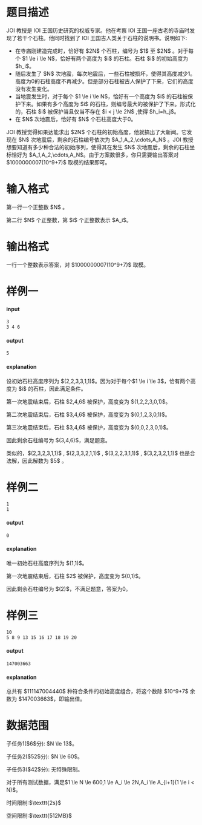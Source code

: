 # 题目描述

<p>JOI 教授是 IOI 王国历史研究的权威专家。他在考察 IOI 王国一座古老的寺庙时发现了若干个石柱。他同时找到了 IOI 王国古人类关于石柱的说明书。说明如下:</p>
<ul><li>在寺庙刚建造完成时，恰好有 $2N$ 个石柱，编号为 $1$ 至 $2N$ 。对于每个 $1 \le i \le N$，恰好有两个高度为 $i$ 的石柱。石柱 $i$ 的初始高度为 $h_i$。</li>
<li>随后发生了 $N$ 次地震，每次地震后，一些石柱被损坏，使得其高度减少1。高度为0的石柱高度不再减少。但是部分石柱被古人保护了下来，它们的高度没有发生变化。</li>
<li>当地震发生时，对于每个 $1 \le i \le N$，恰好有一个高度为 $i$ 的石柱被保护下来。如果有多个高度为 $i$ 的石柱，则编号最大的被保护了下来。形式化的，石柱 $i$ 被保护当且仅当不存在 $i &lt; j \le 2N$ ,使得 $h_i=h_j$。</li>
<li>在 $N$ 次地震后，恰好有 $N$ 个石柱高度大于0。</li>
</ul><p>JOI 教授觉得如果达能求出 $2N$ 个石柱的初始高度，他就搞出了大新闻。它发现在 $N$ 次地震后，剩余的石柱编号依次为 $A_1,A_2,\cdots,A_N$ 。JOI 教授想要知道有多少种合法的初始序列，使得其在发生 $N$ 次地震后，剩余的石柱坐标恰好为 $A_1,A_2,\cdots,A_N$。由于方案数很多，你只需要输出答案对 $1000000007(10^9+7)$ 取模的结果即可。</p>

# 输入格式


<p>第一行一个正整数 $N$ 。</p>
<p>第二行 $N$ 个正整数，第 $i$ 个正整数表示 $A_i$。</p>

# 输出格式


<p>一行一个整数表示答案，对 $1000000007(10^9+7)$ 取模。</p>

# 样例一


<h4>input</h4>
<pre><code class="sh_plain">3
3 4 6</code></pre>
<h4>output</h4>
<pre><code class="sh_plain">5</code></pre>
<h4>explanation</h4>
<p>设初始石柱高度序列为 $(2,2,3,3,1,1)$。因为对于每个$1 \le i \le 3$，恰有两个高度为 $i$ 的石柱，因此满足条件。</p>
<p>第一次地震结束后，石柱 $2,4,6$ 被保护，高度变为 $(1,2,2,3,0,1)$。</p>
<p>第二次地震结束后，石柱 $3,4,6$ 被保护，高度变为 $(0,1,2,3,0,1)$。</p>
<p>第三次地震结束后，石柱 $3,4,6$ 被保护，高度变为 $(0,0,2,3,0,1)$。</p>
<p>因此剩余石柱编号为 $(3,4,6)$，满足题意。</p>
<p>类似的，$(2,3,2,3,1,1)$ , $(2,3,3,2,1,1)$ , $(3,2,2,3,1,1)$ , $(3,2,3,2,1,1)$ 也是合法解，因此解数为 $5$ 。</p>

# 样例二


<pre><code class="sh_plain">1
1</code></pre>
<h4>output</h4>
<pre><code class="sh_plain">0</code></pre>
<h4>explanation</h4>
<p>唯一初始石柱高度序列为 $(1,1)$。</p>
<p>第一次地震结束后，石柱 $2$ 被保护，高度变为 $(0,1)$。</p>
<p>因此剩余石柱编号为 $(2)$，不满足题意，答案为0。</p>

# 样例三


<pre><code class="sh_plain">10
5 8 9 13 15 16 17 18 19 20</code></pre>
<h4>output</h4>
<pre><code class="sh_plain">147003663</code></pre>
<h4>explanation</h4>
<p>总共有 $111147004440$ 种符合条件的初始高度组合，将这个数除 $10^9+7$ 余数为 $147003663$，即输出值。</p>

# 数据范围


<p>子任务1($6$分): $N \le 13$。</p>
<p>子任务2($52$分): $N \le 60$。</p>
<p>子任务3($42$分): 无特殊限制。</p>
<p>对于所有测试数据，满足$1 \le N \le 600,1 \le A_i \le 2N,A_i \le A_{i+1}(1 \le i &lt; N)$。</p>
<p>时间限制:$\texttt{2s}$</p>
<p>空间限制:$\texttt{512MB}$</p>
